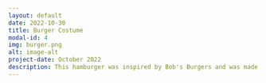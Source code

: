 ```yaml
---
layout: default
date: 2022-10-30
title: Burger Costume
modal-id: 4
img: burger.png
alt: image-alt
project-date: October 2022
description: This hamburger was inspired by Bob's Burgers and was made for a group Halloween costume. Constructed primarily of high density foam and cloth this burger is light weight and easy on the shoulders. In addition to looking great and (probably) tasting terrible, this costume can be worn on any occasion! At the office or on the streets this delightful stack of discs is sure to be a hit! <br><br>A detailed writeup is available on <a href="https://www.instructables.com/DIY-Hamburger-Costume/" >Instructables</a>
---
```

